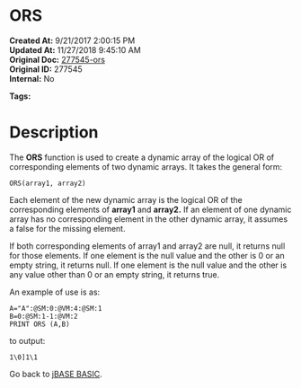 # ORS

**Created At:** 9/21/2017 2:00:15 PM  
**Updated At:** 11/27/2018 9:45:10 AM  
**Original Doc:** [277545-ors](https://docs.jbase.com/36868-jbase-basic/277545-ors)  
**Original ID:** 277545  
**Internal:** No  

**Tags:**
<badge text='logical operators' vertical='middle' />
<badge text='dynamic arrays' vertical='middle' />

# Description

The **ORS** function is used to create a dynamic array of the logical OR of corresponding elements of two dynamic arrays. It takes the general form:

```
ORS(array1, array2)
```

Each element of the new dynamic array is the logical OR of the corresponding elements of **array1** and **array2.** If an element of one dynamic array has no corresponding element in the other dynamic array, it assumes a false for the missing element.

If both corresponding elements of array1 and array2 are null, it returns null for those elements. If one element is the null value and the other is 0 or an empty string, it returns null. If one element is the null value and the other is any value other than 0 or an empty string, it returns true.

An example of use is as:

```
A="A":@SM:0:@VM:4:@SM:1
B=0:@SM:1-1:@VM:2
PRINT ORS (A,B)
```

to output:

```
1\0]1\1 
```



Go back to [jBASE BASIC](./../jbase-basic-programmers-reference-guide).
